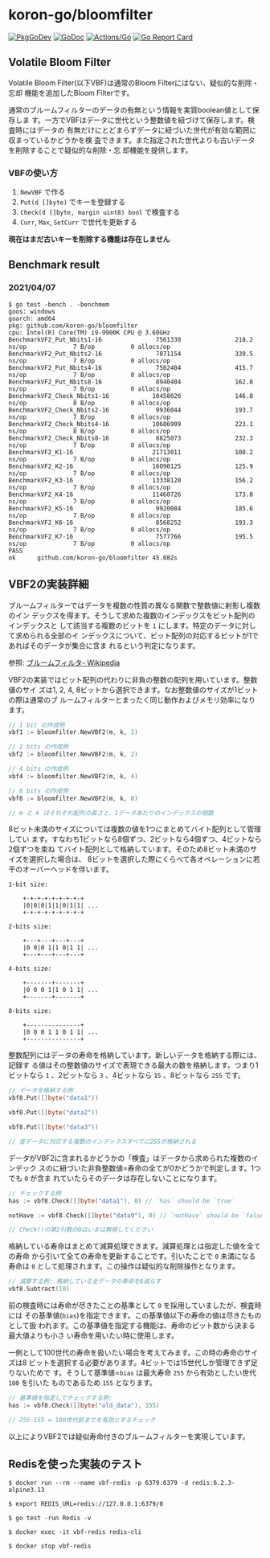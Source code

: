 # koron-go/bloomfilter

[![PkgGoDev](https://pkg.go.dev/badge/github.com/koron-go/bloomfilter)](https://pkg.go.dev/github.com/koron-go/bloomfilter)
[![GoDoc](https://godoc.org/github.com/koron-go/bloomfilter?status.svg)](https://godoc.org/github.com/koron-go/bloomfilter)
[![Actions/Go](https://github.com/koron-go/bloomfilter/workflows/Go/badge.svg)](https://github.com/koron-go/bloomfilter/actions?query=workflow%3AGo)
[![Go Report Card](https://goreportcard.com/badge/github.com/koron-go/bloomfilter)](https://goreportcard.com/report/github.com/koron-go/bloomfilter)

## Volatile Bloom Filter

Volatile Bloom Filter(以下VBF)は通常のBloom Filterにはない、疑似的な削除・忘却
機能を追加したBloom Filterです。

通常のブルームフィルターのデータの有無という情報を実質boolean値として保存しま
す。一方でVBFはデータに世代という整数値を紐づけて保存します。検査時にはデータの
有無だけにとどまらずデータに紐づいた世代が有効な範囲に収まっているかどうかを検
査できます。また指定された世代よりも古いデータを削除することで疑似的な削除・忘
却機能を提供します。

### VBFの使い方

1. `NewVBF` で作る
2. `Put(d []byte)` でキーを登録する
3. `Check(d []byte, margin uint8) bool` で検査する
4. `Curr`, `Max`, `SetCurr` で世代を更新する

**現在はまだ古いキーを削除する機能は存在しません**

## Benchmark result

### 2021/04/07

```console
$ go test -bench . -benchmem
goos: windows
goarch: amd64
pkg: github.com/koron-go/bloomfilter
cpu: Intel(R) Core(TM) i9-9900K CPU @ 3.60GHz
BenchmarkVF2_Put_Nbits1-16               7561330               218.2 ns/op             7 B/op          0 allocs/op
BenchmarkVF2_Put_Nbits2-16               7871154               339.5 ns/op             7 B/op          0 allocs/op
BenchmarkVF2_Put_Nbits4-16               7502404               415.7 ns/op             7 B/op          0 allocs/op
BenchmarkVF2_Put_Nbits8-16               8940404               162.8 ns/op             7 B/op          0 allocs/op
BenchmarkVF2_Check_Nbits1-16            10458026               146.8 ns/op             8 B/op          0 allocs/op
BenchmarkVF2_Check_Nbits2-16             9936044               193.7 ns/op             7 B/op          0 allocs/op
BenchmarkVF2_Check_Nbits4-16            10686909               223.1 ns/op             8 B/op          0 allocs/op
BenchmarkVF2_Check_Nbits8-16             8825073               232.3 ns/op             7 B/op          0 allocs/op
BenchmarkVF2_K1-16                      21713011               108.2 ns/op             7 B/op          0 allocs/op
BenchmarkVF2_K2-16                      16090125               125.9 ns/op             7 B/op          0 allocs/op
BenchmarkVF2_K3-16                      13338120               156.2 ns/op             7 B/op          0 allocs/op
BenchmarkVF2_K4-16                      11460726               173.8 ns/op             7 B/op          0 allocs/op
BenchmarkVF2_K5-16                       9920084               185.6 ns/op             7 B/op          0 allocs/op
BenchmarkVF2_K6-16                       8568252               193.3 ns/op             7 B/op          0 allocs/op
BenchmarkVF2_K7-16                       7577766               195.5 ns/op             7 B/op          0 allocs/op
PASS
ok      github.com/koron-go/bloomfilter 45.082s
```

## VBF2の実装詳細

ブルームフィルターではデータを複数の性質の異なる関数で整数値に射影し複数のイン
デックスを得ます。そうして求めた複数のインデックスをビット配列のインデックスと
して該当する複数のビットを `1` にします。特定のデータに対して求められる全部のイ
ンデックスについて、ビット配列の対応するビットが1であればそのデータが集合に含ま
れるという判定になります。

参照: [ブルームフィルタ- Wikipedia](https://ja.wikipedia.org/wiki/%E3%83%96%E3%83%AB%E3%83%BC%E3%83%A0%E3%83%95%E3%82%A3%E3%83%AB%E3%82%BF)

VBF2の実装ではビット配列の代わりに非負の整数の配列を用いています。整数値のサイ
ズは1, 2, 4, 8ビットから選択できます。なお整数値のサイズが1ビットの際は通常のブ
ルームフィルターとまったく同じ動作およびメモリ効率になります。

```go
// 1 bit の作成例
vbf1 := bloomfilter.NewVBF2(m, k, 1)

// 2 bits の作成例
vbf2 := bloomfilter.NewVBF2(m, k, 2)

// 4 bits の作成例
vbf4 := bloomfilter.NewVBF2(m, k, 4)

// 8 bits の作成例
vbf8 := bloomfilter.NewVBF2(m, k, 8)

// m と k はそれぞれ配列の長さと、1データあたりのインデックスの個数
```

8ビット未満のサイズについては複数の値を1つにまとめてバイト配列として管理してい
ます。すなわち1ビットなら8個ずつ、2ビットなら4個ずつ、4ビットなら2個ずつを束ね
てバイト配列として格納しています。そのため8ビット未満のサイズを選択した場合は、
8ビットを選択した際にくらべて各オペレーションに若干のオーバーヘッドを伴います。

```
1-bit size:

    +-+-+-+-+-+-+-+-+
    |0|0|0|1|1|0|1|1| ...
    +-+-+-+-+-+-+-+-+

2-bits size:

    +---+---+---+---+
    |0 0|0 1|1 0|1 1| ...
    +---+---+---+---+

4-bits size:

    +-------+-------+
    |0 0 0 1|1 0 1 1| ...
    +-------+-------+

8-bits size:

    +---------------+
    |0 0 0 1 1 0 1 1| ...
    +---------------+
```

整数配列にはデータの寿命を格納しています。新しいデータを格納する際には、記録す
る値はその整数値のサイズで表現できる最大の数を格納します。つまり1ビットなら
`1` 、2ビットなら `3` 、4ビットなら `15` 、8ビットなら `255` です。

```go
// データを格納する例
vbf8.Put([]byte("data1"))

vbf8.Put([]byte("data2"))

vbf8.Put([]byte("data3"))

// 各データに対応する複数のインデックスすべてに255が格納される
```

データがVBF2に含まれるかどうかの「検査」はデータから求められた複数のインデック
スのに紐づいた非負整数値=寿命の全てが0かどうかで判定します。1つでも `0` が含ま
れていたらそのデータは存在しないことになります。

```go
// チェックする例
has := vbf8.Check([]byte("data1"), 0) // `has` should be `true`

notHave := vbf8.Check([]byte("data9"), 0) // `notHave` should be `false`

// Check()の第2引数の0はいまは無視してください
```

格納している寿命はまとめて減算処理できます。減算処理とは指定した値を全ての寿命
から引いて全ての寿命を更新することです。引いたことで `0` 未満になる寿命は `0`
として処理されます。この操作は疑似的な削除操作となります。

```go
// 減算する例: 格納している全データの寿命を0減らす
vbf8.Subtract(10)
```


前の検査時には寿命が尽きたことの基準として `0` を採用していましたが、検査時には
その基準値(`bias`)を指定できます。この基準値以下の寿命の値は尽きたものとして扱
われます。この基準値を指定する機能は、寿命のビット数から決まる最大値よりも小さ
い寿命を用いたい時に使用します。

一例として100世代の寿命を扱いたい場合を考えてみます。この時の寿命のサイズは8
ビットを選択する必要があります。4ビットでは15世代しか管理できず足りないためで
す。そうして基準値=`bias` は最大寿命 `255` から有効としたい世代 `100` を引いた
ものであるため `155` となります。

```go
// 基準値を指定してチェックする例:
has := vbf8.Check([]byte("old_data"), 155)

// 255-155 = 100世代前までを有効とするチェック
```

以上によりVBF2では疑似寿命付きのブルームフィルターを実現しています。

## Redisを使った実装のテスト

```
$ docker run --rm --name vbf-redis -p 6379:6379 -d redis:6.2.3-alpine3.13

$ export REDIS_URL=redis://127.0.0.1:6379/0

$ go test -run Redis -v

$ docker exec -it vbf-redis redis-cli

$ docker stop vbf-redis
```
